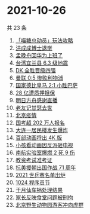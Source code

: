 # 2021-10-26

共 23 条

<!-- BEGIN -->
<!-- 最后更新时间 Tue Oct 26 2021 13:07:33 GMT+0800 (China Standard Time) -->

1. [「喵糖总动员」玩法攻略](https://www.zhihu.com/search?q=喵糖)
1. [洪成成博士退学](https://www.zhihu.com/search?q=洪成成)
1. [孟晚舟回华为上班了](https://www.zhihu.com/search?q=孟晚舟)
1. [台湾宜兰县 6.3 级地震](https://www.zhihu.com/search?q=台湾地震)
1. [DK 全胜晋级四强](https://www.zhihu.com/search?q=DK)
1. [曼联 0:5 惨败利物浦](https://www.zhihu.com/search?q=曼联)
1. [国家德比皇马 2:1 小胜巴萨](https://www.zhihu.com/search?q=皇马)
1. [28 亿遭质押担保](https://www.zhihu.com/search?q=28亿)
1. [明日方舟感谢直播](https://www.zhihu.com/search?q=明日方舟)
1. [老友记甘瑟去世](https://www.zhihu.com/search?q=甘瑟)
1. [北京疫情](https://www.zhihu.com/search?q=北京疫情)
1. [国考超 202 万人报名](https://www.zhihu.com/search?q=国考)
1. [大连一居民楼发生爆炸](https://www.zhihu.com/search?q=大连爆炸)
1. [百部动画将出 4K 版](https://www.zhihu.com/search?q=中国动画)
1. [小孩看动画因反派砸电视](https://www.zhihu.com/search?q=动画片)
1. [南航实验室爆燃 2 死 9 伤](https://www.zhihu.com/search?q=南京航空航天大学)
1. [教资考试准考证](https://www.zhihu.com/search?q=教资)
1. [抗美援朝出国作战 71 周年](https://www.zhihu.com/search?q=抗美援朝)
1. [2021 世乒赛名单出炉](https://www.zhihu.com/search?q=世乒赛)
1. [1024 程序员节](https://www.zhihu.com/search?q=程序员节)
1. [于月仙车祸处理结果](https://www.zhihu.com/search?q=于月仙)
1. [家长反映食堂问题被刑拘](https://www.zhihu.com/search?q=家长反映食堂问题被刑拘)
1. [北京野生动物园游客冲向虎群](https://www.zhihu.com/search?q=北京野生动物园)

<!-- END -->
